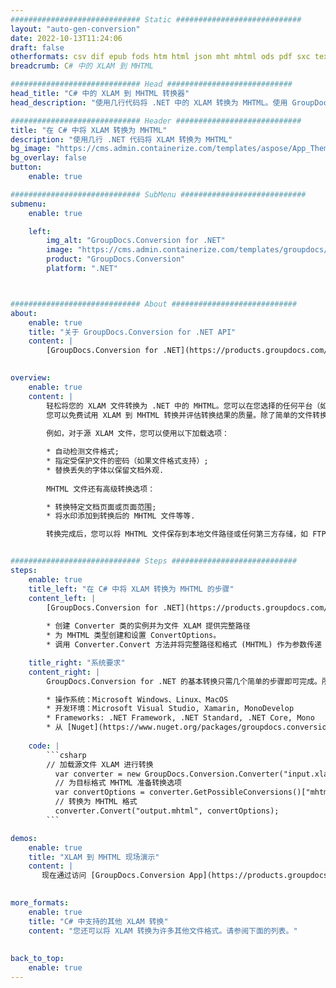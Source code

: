 ```yaml
---
############################# Static ############################
layout: "auto-gen-conversion"
date: 2022-10-13T11:24:06
draft: false
otherformats: csv dif epub fods htm html json mht mhtml ods pdf sxc tex tsv xlam xls xlsb xlsm xlsx xlt xltm xltx xml xps
breadcrumb: C# 中的 XLAM 到 MHTML

############################# Head ############################
head_title: "C# 中的 XLAM 到 MHTML 转换器"
head_description: "使用几行代码将 .NET 中的 XLAM 转换为 MHTML。使用 GroupDocs 文档转换 API 转换 160 多种文件格式。"

############################# Header ############################
title: "在 C# 中将 XLAM 转换为 MHTML"
description: "使用几行 .NET 代码将 XLAM 转换为 MHTML"
bg_image: "https://cms.admin.containerize.com/templates/aspose/App_Themes/V3/images/bg/header1.png"
bg_overlay: false
button:
    enable: true

############################# SubMenu ############################
submenu:
    enable: true

    left:
        img_alt: "GroupDocs.Conversion for .NET"
        image: "https://cms.admin.containerize.com/templates/groupdocs/images/product-logos/90x90-noborder/groupdocs-conversion-net.png"
        product: "GroupDocs.Conversion"
        platform: ".NET"



############################# About ############################
about:
    enable: true
    title: "关于 GroupDocs.Conversion for .NET API"
    content: |
        [GroupDocs.Conversion for .NET](https://products.groupdocs.com/conversion/net/)可用于转换Microsoft Word、Excel、PowerPoint、PDF、Visio等格式。 GroupDocs.Conversion 是一个独立的 API，适用于需要高性能的后端和内部系统。它不依赖于任何软件，例如 Microsoft 或 Open Office。
    

overview:
    enable: true
    content: |
        轻松将您的 XLAM 文件转换为 .NET 中的 MHTML。您可以在您选择的任何平台（如 Windows、Linux、macOS）中仅使用几行 C# 代码行。
        您可以免费试用 XLAM 到 MHTML 转换并评估转换结果的质量。除了简单的文件转换场景，您还可以尝试更高级的选项来加载源 XLAM 文件和保存输出 MHTML 结果。 
        
        例如，对于源 XLAM 文件，您可以使用以下加载选项：

        * 自动检测文件格式;
        * 指定受保护文件的密码（如果文件格式支持）;
        * 替换丢失的字体以保留文档外观.
        
        MHTML 文件还有高级转换选项：

        * 转换特定文档页面或页面范围;
        * 将水印添加到转换后的 MHTML 文件等等.

        转换完成后，您可以将 MHTML 文件保存到本地文件路径或任何第三方存储，如 FTP、Amazon S3、Google Drive、Dropbox 等。请注意 - 将 XLAM 转换为 MHTML 无需安装任何额外的软件 - 如 MS Office、Open Office、Adobe Acrobat Reader 等。


############################# Steps ############################
steps:
    enable: true
    title_left: "在 C# 中将 XLAM 转换为 MHTML 的步骤"
    content_left: |
        [GroupDocs.Conversion for .NET](https://products.groupdocs.com/conversion/net/) 使开发人员只需几行代码即可轻松地将 XLAM 文件转换为 MHTML。
        
        * 创建 Converter 类的实例并为文件 XLAM 提供完整路径
        * 为 MHTML 类型创建和设置 ConvertOptions。
        * 调用 Converter.Convert 方法并将完整路径和格式 (MHTML) 作为参数传递

    title_right: "系统要求"
    content_right: |
        GroupDocs.Conversion for .NET 的基本转换只需几个简单的步骤即可完成。所有主要平台和操作系统都支持我们的 API。在执行以下代码之前，请确保您的系统上安装了以下先决条件。

        * 操作系统：Microsoft Windows、Linux、MacOS
        * 开发环境：Microsoft Visual Studio, Xamarin, MonoDevelop
        * Frameworks: .NET Framework, .NET Standard, .NET Core, Mono
        * 从 [Nuget](https://www.nuget.org/packages/groupdocs.conversion) 获取最新的 GroupDocs.Conversion for .NET
         
    code: |
        ```csharp    
        // 加载源文件 XLAM 进行转换
          var converter = new GroupDocs.Conversion.Converter("input.xlam");
          // 为目标格式 MHTML 准备转换选项
          var convertOptions = converter.GetPossibleConversions()["mhtml"].ConvertOptions;
          // 转换为 MHTML 格式
          converter.Convert("output.mhtml", convertOptions);
        ```

demos:
    enable: true
    title: "XLAM 到 MHTML 现场演示"
    content: |
       现在通过访问 [GroupDocs.Conversion App](https://products.groupdocs.app/conversion/family) 网站将 XLAM 转换为 MHTML。在线演示具有以下优点
          

more_formats:
    enable: true
    title: "C# 中支持的其他 XLAM 转换"
    content: "您还可以将 XLAM 转换为许多其他文件格式。请参阅下面的列表。"
       
       
back_to_top:
    enable: true
---
```

